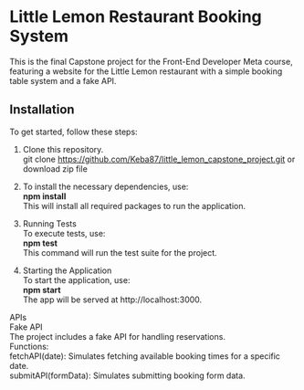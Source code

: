 # Little Lemon Restaurant Booking System

This is the final Capstone project for the Front-End Developer Meta course, featuring a website for the Little Lemon restaurant with a simple booking table system and a fake API.

## Installation

To get started, follow these steps:

1. Clone this repository.  
git clone https://github.com/Keba87/little_lemon_capstone_project.git
or download zip file  

2. To install the necessary dependencies, use:  
**npm install**  
This will install all required packages to run the application.  

4. Running Tests  
To execute tests, use:  
**npm test**  
This command will run the test suite for the project.  

5. Starting the Application  
To start the application, use:  
**npm start**  
The app will be served at http://localhost:3000.  

APIs  
Fake API  
The project includes a fake API for handling reservations.  
Functions:  
fetchAPI(date): Simulates fetching available booking times for a specific date.  
submitAPI(formData): Simulates submitting booking form data.  
